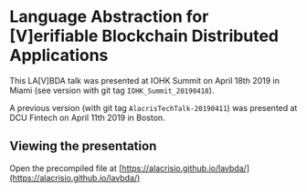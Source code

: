 Language Abstraction for [V]erifiable Blockchain Distributed Applications
=========================================================================

This LA[V]BDA talk was presented at IOHK Summit on April 18th 2019 in Miami
(see version with git tag `IOHK_Summit_20190418`).

A previous version (with git tag `AlacrisTechTalk-20190411`)
was presented at DCU Fintech on April 11th 2019 in Boston.

Viewing the presentation
------------------------

Open the precompiled file at
[https://alacrisio.github.io/lavbda/](https://alacrisio.github.io/lavbda/)

